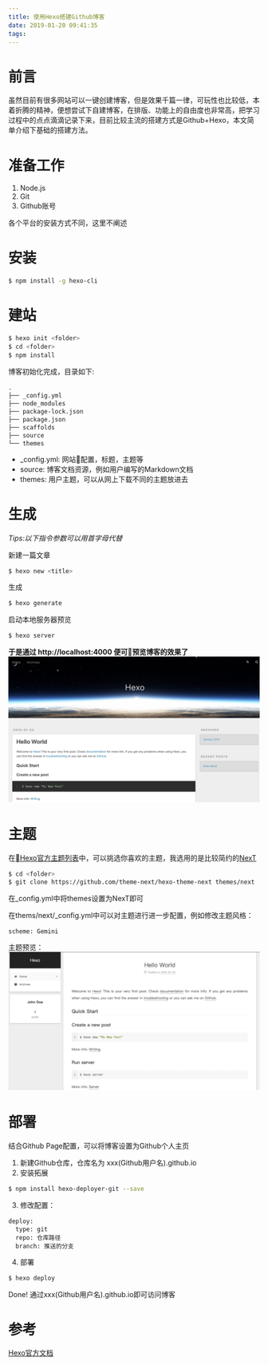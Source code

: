 ```yaml
---
title: 使用Hexo搭建Github博客
date: 2019-01-20 09:41:35
tags:
---
```


# 前言
虽然目前有很多网站可以一键创建博客，但是效果千篇一律，可玩性也比较低，本着折腾的精神，便想尝试下自建博客，在排版、功能上的自由度也非常高，把学习过程中的点点滴滴记录下来，目前比较主流的搭建方式是Github+Hexo，本文简单介绍下基础的搭建方法。
<!--more-->

# 准备工作
1. Node.js
2. Git
3. Github账号

各个平台的安装方式不同，这里不阐述

# 安装
``` bash
$ npm install -g hexo-cli
```
# 建站
``` bash
$ hexo init <folder>
$ cd <folder>
$ npm install
```
博客初始化完成，目录如下:
```
.
├── _config.yml
├── node_modules
├── package-lock.json
├── package.json
├── scaffolds
├── source
└── themes
```
* _config.yml: 网站配置，标题，主题等
* source: 博客文档资源，例如用户编写的Markdown文档
* themes: 用户主题，可以从网上下载不同的主题放进去

# 生成
*Tips:以下指令参数可以用首字母代替*

新建一篇文章
``` bash
$ hexo new <title>
```

生成
``` bash
$ hexo generate
```

启动本地服务器预览
``` bash
$ hexo server
```



**于是通过 http://localhost:4000 便可预览博客的效果了**
![博客效果](git-hexo-blog/Blog.png)

# 主题
在[Hexo官方主题列表](https://hexo.io/themes/)中，可以挑选你喜欢的主题，我选用的是比较简约的[NexT](https://theme-next.org)
``` bash
$ cd <folder>
$ git clone https://github.com/theme-next/hexo-theme-next themes/next
```
在_config.yml中将themes设置为NexT即可

在thems/next/_config.yml中可以对主题进行进一步配置，例如修改主题风格：
```
scheme: Gemini
```

主题预览：
![博客效果](git-hexo-blog/next.png)

# 部署
结合Github Page配置，可以将博客设置为Github个人主页

1. 新建Github仓库，仓库名为 xxx(Github用户名).github.io
2. 安装拓展
``` bash
$ npm install hexo-deployer-git --save
```
3. 修改配置：
```
deploy:
  type: git
  repo: 仓库路径
  branch: 推送的分支
```
4. 部署
```bash
$ hexo deploy
```
Done!
通过xxx(Github用户名).github.io即可访问博客

# 参考
[Hexo官方文档](https://hexo.io/zh-cn/docs/)
